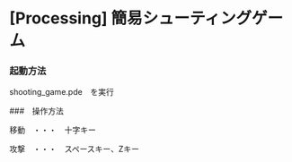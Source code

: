 # [Processing] 簡易シューティングゲーム

### 起動方法
<p>shooting_game.pde　を実行</p>

###　操作方法
<p>移動　・・・　十字キー</p>
<p>攻撃　・・・　スペースキー、Zキー</p>
